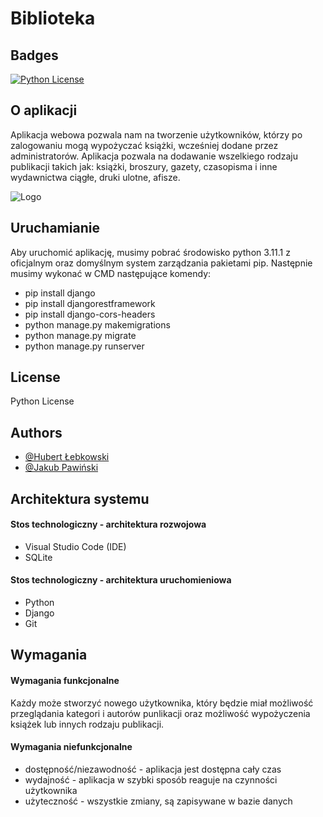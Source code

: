 # Biblioteka
              
## Badges

[![Python License](https://img.shields.io/badge/Python-License-green.svg)](https://pl.python.org/forum/index.php?topic=803.0;wap2)
## O aplikacji


Aplikacja webowa pozwala nam na tworzenie użytkowników, 
którzy po zalogowaniu mogą wypożyczać książki, wcześniej dodane przez administratorów. 
Aplikacja pozwala na dodawanie wszelkiego rodzaju publikacji takich jak: książki, broszury, gazety, 
czasopisma i inne wydawnictwa ciągłe, druki ulotne, afisze.

![Logo](https://miro.medium.com/max/1200/1*slHeZngyeUr7ypEz7MNL5w.png)


## Uruchamianie

Aby uruchomić aplikację, musimy pobrać środowisko python 3.11.1 z oficjalnym 
oraz domyślnym system zarządzania pakietami pip.
 Następnie musimy wykonać w CMD następujące komendy: 
 - pip install django
 - pip install djangorestframework
 - pip install django-cors-headers
 - python manage.py makemigrations
 - python manage.py migrate
 - python manage.py runserver

## License

Python License


## Authors

- [@Hubert Łebkowski](https://github.com/lebkowskih)
- [@Jakub Pawiński](https://github.com/JakubPawi)


## Architektura systemu

#### Stos technologiczny - architektura rozwojowa
- Visual Studio Code (IDE)
- SQLite

#### Stos technologiczny - architektura uruchomieniowa
- Python
- Django
- Git


## Wymagania

#### Wymagania funkcjonalne

Każdy może stworzyć nowego użytkownika, 
który będzie miał możliwość przeglądania kategori i autorów punlikacji oraz możliwość 
wypożyczenia książek lub innych rodzaju publikacji. 


#### Wymagania niefunkcjonalne

- dostępność/niezawodność - aplikacja jest dostępna cały czas
- wydajność - aplikacja w szybki sposób reaguje na czynności użytkownika
- użyteczność - wszystkie zmiany, są zapisywane w bazie danych
